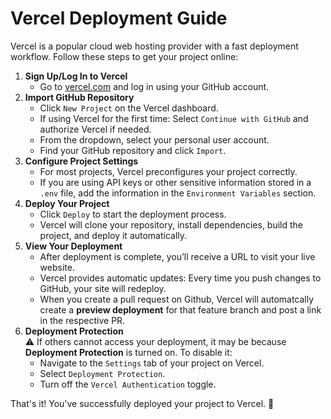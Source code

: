 # Vercel Deployment Guide

Vercel is a popular cloud web hosting provider with a fast deployment workflow. Follow these steps to get your project online:

1. **Sign Up/Log In to Vercel**  
   - Go to [vercel.com](https://vercel.com) and log in using your GitHub account.
2. **Import GitHub Repository**
   - Click `New Project` on the Vercel dashboard.
   - If using Vercel for the first time: Select `Continue with GitHub` and authorize Vercel if needed.
   - From the dropdown, select your personal user account.
   - Find your GitHub repository and click `Import`.
3. **Configure Project Settings**
   - For most projects, Vercel preconfigures your project correctly.
   - If you are using API keys or other sensitive information stored in a `.env` file, add the information in the `Environment Variables` section.
4. **Deploy Your Project**
   - Click `Deploy` to start the deployment process.
   - Vercel will clone your repository, install dependencies, build the project, and deploy it automatically.
5. **View Your Deployment**
   - After deployment is complete, you’ll receive a URL to visit your live website.
   - Vercel provides automatic updates: Every time you push changes to GitHub, your site will redeploy.
   - When you create a pull request on Github, Vercel will automatcally create a **preview deployment** for that feature branch and post a link in the respective PR.
6. **Deployment Protection**  
  ⚠️ If others cannot access your deployment, it may be because **Deployment Protection** is turned on. To disable it:  
   - Navigate to the `Settings` tab of your project on Vercel.
   - Select `Deployment Protection`.
   - Turn off the `Vercel Authentication` toggle.

That's it! You've successfully deployed your project to Vercel. 🎉
